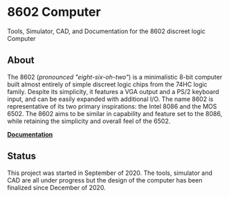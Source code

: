 # 8602 Computer
Tools, Simulator, CAD, and Documentation for the 8602 discreet logic Computer

## About
The 8602 (_pronounced "eight-six-oh-two"_) is a minimalistic 8-bit computer built almost entirely of simple discreet logic chips from the 74HC logic family. Despite its simplicity, it features a VGA output and a PS/2 keyboard input, and can be easily expanded with additional I/O. The name 8602 is representative of its two primary inspirations: the Intel 8086 and the MOS 6502. The 8602 aims to be similar in capability and feature set to the 8086, while retaining the simplicity and overall feel of the 6502.

__[Documentation](./docs)__

## Status
This project was started in September of 2020. The tools, simulator and CAD are all under progress but the design of the computer has been finalized since December of 2020.

